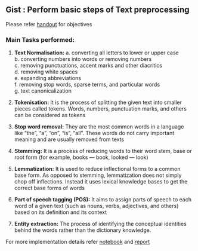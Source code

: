 ## Gist : Perform basic steps of Text preprocessing
Please refer [handout](1.week1_textPreprocessing/handout.pdf) for objectives

### Main Tasks performed:

1. **Text Normalisation:**
    a. converting all letters to lower or upper case  
    b. converting numbers into words or removing numbers  
    c. removing punctuations, accent marks and other diacritics  
    d. removing white spaces  
    e. expanding abbreviations  
    f. removing stop words, sparse terms, and particular words  
    g. text canonicalization

2. **Tokenisation:** It is the process of splitting the given text into smaller pieces called tokens. Words, numbers, punctuation marks, and others can be considered as tokens  

3. **Stop word removal:** They are the most common words in a language like “the”, “a”, “on”, “is”, “all”. These words do not carry important meaning and are usually removed from texts  

4. **Stemming:** It is a process of reducing words to their word stem, base or root form (for example, books — book, looked — look)

5. **Lemmatization:** It is used to reduce inflectional forms to a common base form. As opposed to stemming, lemmatization does not simply chop off inflections. Instead it uses lexical knowledge bases to get the correct base forms of words

6. **Part of speech tagging (POS):** It aims to assign parts of speech to each word of a given text (such as nouns, verbs, adjectives, and others) based on its definition and its context

7. **Entity extraction:** The process of identifying the conceptual identities behind the words rather than the dictionary knowledge.

For more implementation details refer [notebook](1.week1_textPreprocessing/code/practical.ipynb) and [report](1.week1_textPreprocessing/report.pdf)